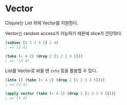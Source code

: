 # Vector

Clojure는 List 외에 Vector를 지원한다.

Vector는 random access가 가능하기 때문에 slice가 간단하다.

```clojure
(subvec [1 2 3 4 5] 2 4)
; => [3 4]
```

```clojure
(take (- 4 2) (drop 2 [1 2 3 4 5]))
; => '(3 4)
```

List를 Vector로 바꿀 땐 `into` 등을 활용할 수 있다.

```clojure
(into [] (take (- 4 2) (drop 2 [1 2 3 4 5])))
; => [3 4]

(apply vector (take (- 4 2) (drop 2 [1 2 3 4 5])))
; => [3 4]
```
